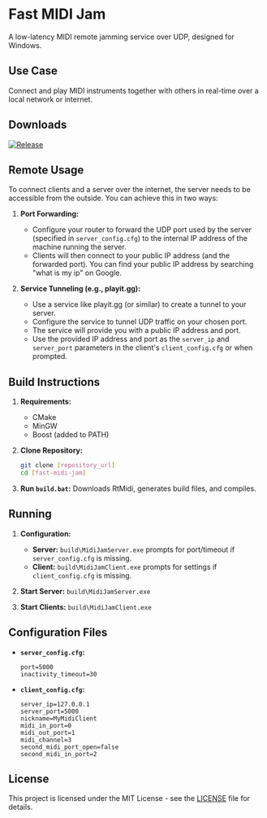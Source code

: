 # Fast MIDI Jam

A low-latency MIDI remote jamming service over UDP, designed for Windows.

## Use Case

Connect and play MIDI instruments together with others in real-time over a local network or internet.

## Downloads

[![Release](https://img.shields.io/github/release.serfpersia/fast-midi-jam.svg?style=flat-square)](https://github.com/serifpersia/fast-midi-jam/releases)

## Remote Usage

To connect clients and a server over the internet, the server needs to be accessible from the outside. You can achieve this in two ways:

1.  **Port Forwarding:**
    *   Configure your router to forward the UDP port used by the server (specified in `server_config.cfg`) to the internal IP address of the machine running the server.
    *   Clients will then connect to your public IP address (and the forwarded port). You can find your public IP address by searching "what is my ip" on Google.

2.  **Service Tunneling (e.g., playit.gg):**
    *   Use a service like playit.gg (or similar) to create a tunnel to your server.
    *   Configure the service to tunnel UDP traffic on your chosen port.
    *   The service will provide you with a public IP address and port.
    *   Use the provided IP address and port as the `server_ip` and `server_port` parameters in the client's `client_config.cfg` or when prompted.

## Build Instructions

1.  **Requirements:**
    *   CMake
    *   MinGW
    *   Boost (added to PATH)

2.  **Clone Repository:**
    ```bash
    git clone [repository_url]
    cd [fast-midi-jam]
    ```

3.  **Run `build.bat`:** Downloads RtMidi, generates build files, and compiles.

## Running

1.  **Configuration:**
    *   **Server:** `build\MidiJamServer.exe` prompts for port/timeout if `server_config.cfg` is missing.
    *   **Client:** `build\MidiJamClient.exe` prompts for settings if `client_config.cfg` is missing.

2.  **Start Server:** `build\MidiJamServer.exe`

3.  **Start Clients:** `build\MidiJamClient.exe`

## Configuration Files

*   **`server_config.cfg`:**
    ```
    port=5000
    inactivity_timeout=30
    ```

*   **`client_config.cfg`:**
    ```
    server_ip=127.0.0.1
    server_port=5000
    nickname=MyMidiClient
    midi_in_port=0
    midi_out_port=1
    midi_channel=3
    second_midi_port_open=false
    second_midi_in_port=2
    ```

## License

This project is licensed under the MIT License - see the [LICENSE](LICENSE) file for details.
